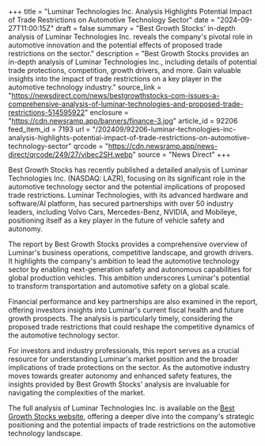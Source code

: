 +++
title = "Luminar Technologies Inc. Analysis Highlights Potential Impact of Trade Restrictions on Automotive Technology Sector"
date = "2024-09-27T11:00:15Z"
draft = false
summary = "Best Growth Stocks' in-depth analysis of Luminar Technologies Inc. reveals the company's pivotal role in automotive innovation and the potential effects of proposed trade restrictions on the sector."
description = "Best Growth Stocks provides an in-depth analysis of Luminar Technologies Inc., including details of potential trade protections, competition, growth drivers, and more. Gain valuable insights into the impact of trade restrictions on a key player in the automotive technology industry."
source_link = "https://newsdirect.com/news/bestgrowthstocks-com-issues-a-comprehensive-analysis-of-luminar-technologies-and-proposed-trade-restrictions-514595922"
enclosure = "https://cdn.newsramp.app/banners/finance-3.jpg"
article_id = 92206
feed_item_id = 7193
url = "/202409/92206-luminar-technologies-inc-analysis-highlights-potential-impact-of-trade-restrictions-on-automotive-technology-sector"
qrcode = "https://cdn.newsramp.app/news-direct/qrcode/249/27/vibec2SH.webp"
source = "News Direct"
+++

<p>Best Growth Stocks has recently published a detailed analysis of Luminar Technologies Inc. (NASDAQ: LAZR), focusing on its significant role in the automotive technology sector and the potential implications of proposed trade restrictions. Luminar Technologies, with its advanced hardware and software/AI platform, has secured partnerships with over 50 industry leaders, including Volvo Cars, Mercedes-Benz, NVIDIA, and Mobileye, positioning itself as a key player in the future of vehicle safety and autonomy.</p><p>The report by Best Growth Stocks provides a comprehensive overview of Luminar's business operations, competitive landscape, and growth drivers. It highlights the company's ambition to lead the automotive technology sector by enabling next-generation safety and autonomous capabilities for global production vehicles. This ambition underscores Luminar's potential to transform transportation and automotive safety on a global scale.</p><p>Financial performance and key partnerships are also examined in the report, offering investors insights into Luminar's current fiscal health and future growth prospects. The analysis is particularly timely, considering the proposed trade restrictions that could reshape the competitive dynamics of the automotive technology sector.</p><p>For investors and industry professionals, this report serves as a crucial resource for understanding Luminar's market position and the broader implications of trade protections on the sector. As the automotive industry moves towards greater autonomy and enhanced safety features, the insights provided by Best Growth Stocks' analysis are invaluable for navigating the complexities of the market.</p><p>The full analysis of Luminar Technologies Inc. is available on the <a href='https://www.bestgrowthstocks.com' rel='nofollow' target='_blank'>Best Growth Stocks website</a>, offering a deeper dive into the company's strategic positioning and the potential impacts of trade restrictions on the automotive technology landscape.</p>